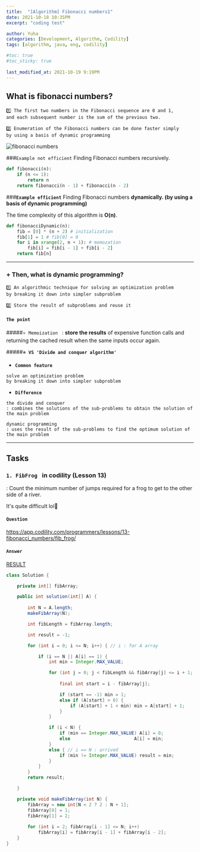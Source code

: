 ```yaml
---
title:  "[Algorithm] Fibonacci numbers1"
date: 2021-10-18 10:35PM
excerpt: "coding test"

author: Yuha
categories: [Development, Algorithm, Codility]
tags: [algorithm, java, eng, codility]

#toc: true
#toc_sticky: true
 
last_modified_at: 2021-10-19 9:19PM
---
```


## What is fibonacci numbers?

```text
1️⃣ The first two numbers in the Fibonacci sequence are 0 and 1, 
and each subsequent number is the sum of the previous two.

2️⃣ Enumeration of the Fibonacci numbers can be done faster simply 
by using a basis of dynamic programming
```

![fibonacci numbers](https://user-images.githubusercontent.com/83699657/137673772-b993cd72-59f9-4532-a5ea-a2f85c3c6295.jpg)

###`Example not efficient`
Finding Fibonacci numbers recursively.
```python
def fibonacci(n): 
    if (n <= 1): 
        return n
    return fibonacci(n - 1) + fibonacci(n - 2)
```
###**`Example efficient`**
Finding Fibonacci numbers **dynamically. 
(by using a basis of dynamic programming)**

The time complexity of this algorithm is **O(n)**.
```python
def fibonacciDynamic(n):
    fib = [0] * (n + 2) # initialization
    fib[1] = 1 # fib[0] = 0
    for i in xrange(2, n + 1): # memozation
        fib[i] = fib[i - 1] + fib[i - 2]
    return fib[n]
```
---
### + Then, what is dynamic programming?
```
1️⃣ An algorithmic technique for solving an optimization problem 
by breaking it down into simpler subproblem

2️⃣ Store the result of subproblems and reuse it
```
#### `The point`
#####`⭐️ Memoization `
: **store the results** of expensive function calls and returning the cached result when the same inputs occur again.


#####**`⭐️ VS 'Divide and conquer algorithm'`**
- **`Common feature`**
```
solve an optimization problem 
by breaking it down into simpler subproblem
```


- **`Difference`**
```
the divide and conquer 
: combines the solutions of the sub-problems to obtain the solution of the main problem 

dynamic programming
: uses the result of the sub-problems to find the optimum solution of the main problem
```

---

## Tasks
### `1. FibFrog ` in codility (Lesson 13)
: Count the minimum number of jumps required for a frog to get to the other side of a river.

It's quite difficult lol🥲


#### `Question`
https://app.codility.com/programmers/lessons/13-fibonacci_numbers/fib_frog/


#### `Answer`
[RESULT](https://app.codility.com/demo/results/trainingTYPCBS-MK8/)
```java
class Solution {

    private int[] fibArray;

    public int solution(int[] A) {
        
        int N = A.length;
        makeFibArray(N);

        int fibLength = fibArray.length;

        int result = -1;

        for (int i = 0; i <= N; i++) { // i : for A array

            if (i == N || A[i] == 1) {
                int min = Integer.MAX_VALUE;

                for (int j = 0; j < fibLength && fibArray[j] <= i + 1; j++) { // j : for fibArray
                    
                    final int start = i - fibArray[j];

                    if (start == -1) min = 1;
                    else if (A[start] > 0) {
                        if (A[start] + 1 < min) min = A[start] + 1;
                    }
                }

                if (i < N) {
                    if (min == Integer.MAX_VALUE) A[i] = 0;
                    else                        A[i] = min;
                }
                else { // i == N : arrived
                    if (min != Integer.MAX_VALUE) result = min;
                }
            }
        }
        return result;

    }

    private void makeFibArray(int N) {
        fibArray = new int[N < 2 ? 2 : N + 1]; 
        fibArray[0] = 1;
        fibArray[1] = 2;
        
        for (int i = 2; fibArray[i - 1] <= N; i++)
            fibArray[i] = fibArray[i - 1] + fibArray[i - 2];
    }
}
```